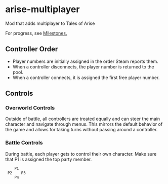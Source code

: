 # arise-multiplayer
Mod that adds multiplayer to Tales of Arise

For progress, see [Milestones.](https://github.com/EusthEnoptEron/arise-multiplayer/milestones)


## Controller Order

- Player numbers are initially assigned in the order Steam reports them.
- When a controller disconnects, the player number is returned to the pool.
- When a controller connects, it is assigned the first free player number.

## Controls
### Overworld Controls

Outside of battle, all controllers are treated equally and can steer the main character and navigate through menus.
This mirrors the default behavior of the game and allows for taking turns without passing around a controller.

### Battle Controls

During battle, each player gets to control their own character. Make sure that P1 is assigned the top party member.

```
    P1
 P2    P3
    P4
```
